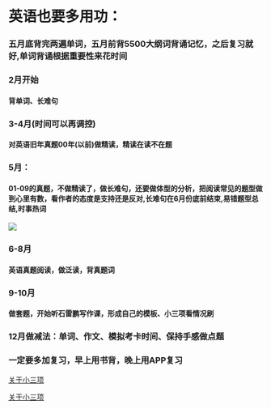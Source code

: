# 英语也要多用功：
### 五月底背完两遍单词，五月前背5500大纲词背诵记忆，之后复习就好,单词背诵根据重要性来花时间
### 2月开始
#### 背单词、长难句
### 3-4月(时间可以再调控)
#### 对英语旧年真题00年(以前)做精读，精读在读不在题
### 5月：
#### 01-09的真题，不做精读了，做长难句，还要做体型的分析，把阅读常见的题型做到心里有数，看作者的态度是支持还是反对,长难句在6月份底前结束,易错题型总结,时事热词
![](D:/VSCode/考研/picture/1.png)
### 6-8月
#### 英语真题阅读，做泛读，背真题词
### 9-10月
#### 做套题，开始听石雷鹏写作课，形成自己的模板、小三项看情况刷
### 12月做减法：单词、作文、模拟考卡时间、保持手感做点题
### 一定要多加复习，早上用书背，晚上用APP复习


[关于小三项](https://mp.weixin.qq.com/s/JUZWSnQs7nFOfB3TePIzng)

[关于小三项](https://mp.weixin.qq.com/s/HqVGN8NIKjw6rh44gLBZnA)

